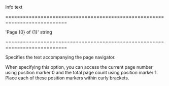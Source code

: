 <!--**
/*-------------------------------------------
    Auto-generated file. Do not modify.
-------------------------------------------

**-->
<!--d-->Info text<!--/d-->
===========================================================================
<!--default-->'Page {0} of {1}'<!--/default-->
<!--type-->string<!--/type-->
===========================================================================

<!--shortDescription-->
Specifies the text accompanying the page navigator.
<!--/shortDescription-->

<!--fullDescription-->
When specifying this option, you can access the current page number using position marker 0 and the total page count using position marker 1. Place each of these position markers within curly brackets.
<!--/fullDescription-->